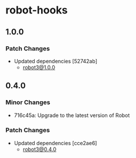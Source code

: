 # robot-hooks

## 1.0.0

### Patch Changes

- Updated dependencies [52742ab]
  - robot3@1.0.0

## 0.4.0

### Minor Changes

- 716c45a: Upgrade to the latest version of Robot

### Patch Changes

- Updated dependencies [cce2ae6]
  - robot3@0.4.0
